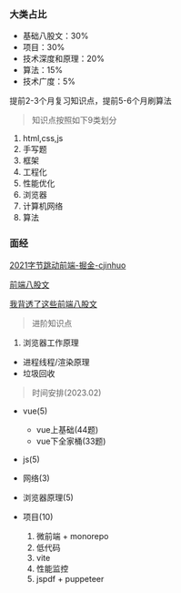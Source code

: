 
### 大类占比

- 基础八股文：30%
- 项目：30%
- 技术深度和原理：20%
- 算法：15%
- 技术广度：5%

提前2-3个月复习知识点，提前5-6个月刷算法

> 知识点按照如下9类划分

1. html,css,js
2. 手写题
3. 框架
4. 工程化
5. 性能优化
6. 浏览器
7. 计算机网络
8. 算法

### 面经  

[2021字节跳动前端-掘金-cjinhuo](https://juejin.cn/post/6990174096554360869#heading-21)

[前端八股文](https://www.i4k.xyz/article/NumbSilver/116891971)

[我背透了这些前端八股文](https://blog.csdn.net/Y0W1as5eg37urFdS/article/details/113777492)


> 进阶知识点

1. 浏览器工作原理
  - 进程线程/渲染原理
  - 垃圾回收


> 时间安排(2023.02)

- vue(5)
  - vue上基础(44题)
  - vue下全家桶(33题)

- js(5)

- 网络(3)

- 浏览器原理(5)

- 项目(10)
  1. 微前端 + monorepo
  2. 低代码
  3. vite
  4. 性能监控
  5. jspdf + puppeteer

